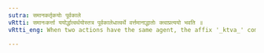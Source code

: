 ```yaml
---
sutra: समानकर्तृकयोः पूर्वकाले
vRtti: समानःकर्त्ता ययोर्द्धात्वर्थयोस्तत्र पूर्वकालेधात्वर्थे वर्त्तमानाद्धातोः क्त्वाप्रत्ययो भवति ॥
vRtti_eng: When two actions have the same agent, the affix '_ktva_' comes after that verb which takes place in a time anterior to that of the other (i. e. the Absolutive in '_tva_' refers to that action which precedes in time).

---
```

